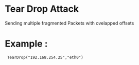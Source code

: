 # Tear Drop Attack
Sending multiple fragmented Packets with ovelapped offsets

# Example : 
``` TearDrop("192.168.254.25","eth0")```
